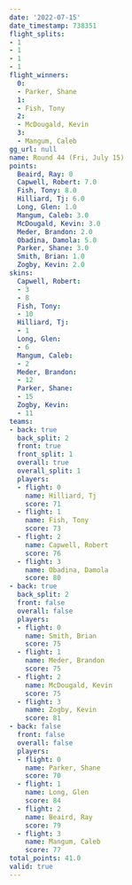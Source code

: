 ```yaml
---
date: '2022-07-15'
date_timestamp: 738351
flight_splits:
- 1
- 1
- 1
- 1
flight_winners:
  0:
  - Parker, Shane
  1:
  - Fish, Tony
  2:
  - McDougald, Kevin
  3:
  - Mangum, Caleb
gg_url: null
name: Round 44 (Fri, July 15)
points:
  Beaird, Ray: 0
  Capwell, Robert: 7.0
  Fish, Tony: 8.0
  Hilliard, Tj: 6.0
  Long, Glen: 1.0
  Mangum, Caleb: 3.0
  McDougald, Kevin: 3.0
  Meder, Brandon: 2.0
  Obadina, Damola: 5.0
  Parker, Shane: 3.0
  Smith, Brian: 1.0
  Zogby, Kevin: 2.0
skins:
  Capwell, Robert:
  - 3
  - 8
  Fish, Tony:
  - 10
  Hilliard, Tj:
  - 1
  Long, Glen:
  - 6
  Mangum, Caleb:
  - 2
  Meder, Brandon:
  - 12
  Parker, Shane:
  - 15
  Zogby, Kevin:
  - 11
teams:
- back: true
  back_split: 2
  front: true
  front_split: 1
  overall: true
  overall_split: 1
  players:
  - flight: 0
    name: Hilliard, Tj
    score: 71
  - flight: 1
    name: Fish, Tony
    score: 73
  - flight: 2
    name: Capwell, Robert
    score: 76
  - flight: 3
    name: Obadina, Damola
    score: 80
- back: true
  back_split: 2
  front: false
  overall: false
  players:
  - flight: 0
    name: Smith, Brian
    score: 75
  - flight: 1
    name: Meder, Brandon
    score: 75
  - flight: 2
    name: McDougald, Kevin
    score: 75
  - flight: 3
    name: Zogby, Kevin
    score: 81
- back: false
  front: false
  overall: false
  players:
  - flight: 0
    name: Parker, Shane
    score: 70
  - flight: 1
    name: Long, Glen
    score: 84
  - flight: 2
    name: Beaird, Ray
    score: 79
  - flight: 3
    name: Mangum, Caleb
    score: 77
total_points: 41.0
valid: true
---
```

